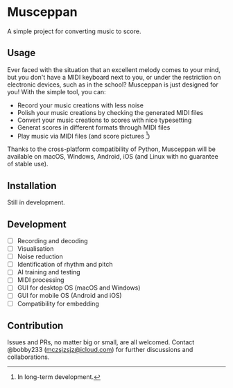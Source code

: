 # Musceppan
A simple project for converting music to score.

## Usage
Ever faced with the situation that an excellent melody comes to your mind, but you don't have a MIDI keyboard next to you, or under the restriction on electronic devices, such as in the school? Musceppan is just designed for you! With the simple tool, you can:
- Record your music creations with less noise
- Polish your music creations by checking the generated MIDI files
- Convert your music creations to scores with nice typesetting
- Generat scores in different formats through MIDI files
- Play music via MIDI files (and score pictures [^1])

Thanks to the cross-platform compatibility of Python, Musceppan will be available on macOS, Windows, Android, iOS (and Linux with no guarantee of stable use).

[^1]: In long-term development.

## Installation
Still in development.

## Development
- [ ] Recording and decoding
- [ ] Visualisation
- [ ] Noise reduction
- [ ] Identification of rhythm and pitch
- [ ] AI training and testing
- [ ] MIDI processing
- [ ] GUI for desktop OS (macOS and Windows)
- [ ] GUI for mobile OS (Android and iOS)
- [ ] Compatibility for embedding

## Contribution
Issues and PRs, no matter big or small, are all welcomed. Contact @bobby233 (<mczsjzsjz@icloud.com>) for further discussions and collaborations.
